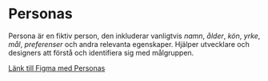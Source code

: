 # Personas
Persona är en fiktiv person, den inkluderar vanligtvis *namn*, *ålder*, *kön*, *yrke*, *mål*, *preferenser* och andra relevanta egenskaper. Hjälper utvecklare och designers att förstå och identifiera sig med målgruppen. 

[Länk till Figma med Personas](https://www.figma.com/design/ImHSrISVuH24ZQWWZIHFMo/U01?node-id=12-103&t=bbxc4YwxItavEmp0-1)